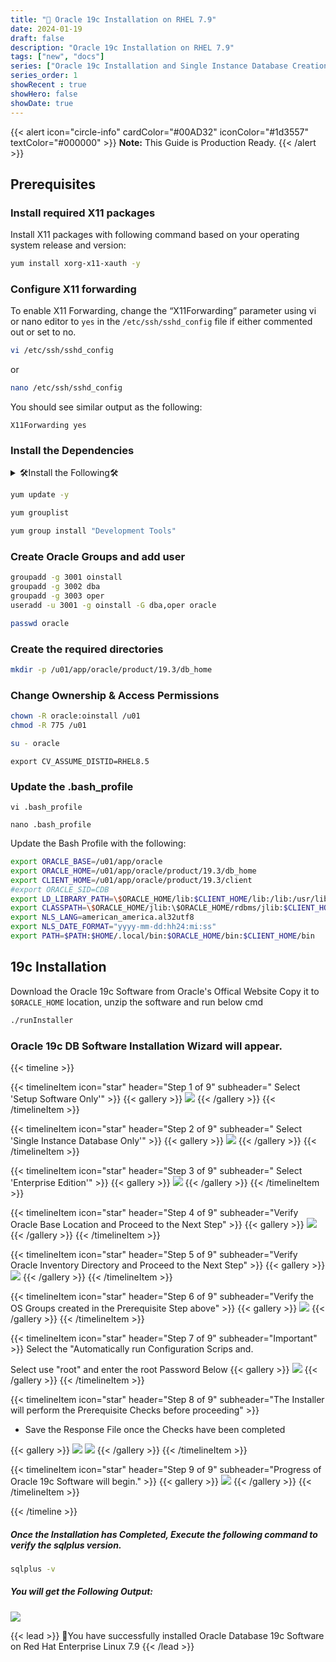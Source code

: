 ```yaml
---
title: "🚀 Oracle 19c Installation on RHEL 7.9"
date: 2024-01-19
draft: false
description: "Oracle 19c Installation on RHEL 7.9"
tags: ["new", "docs"]
series: ["Oracle 19c Installation and Single Instance Database Creation"]
series_order: 1
showRecent : true
showHero: false
showDate: true
---
```



{{< alert icon="circle-info" cardColor="#00AD32" iconColor="#1d3557" textColor="#000000" >}}
**Note:** This Guide is Production Ready.
{{< /alert >}}




## Prerequisites 

### Install required X11 packages
Install X11 packages with following command based on your operating system release and version:

```bash
yum install xorg-x11-xauth -y
```
### Configure X11 forwarding

To enable X11 Forwarding, change the “X11Forwarding” parameter using vi or nano editor to `yes` in the `/etc/ssh/sshd_config` file if either commented out or set to no.

```bash
vi /etc/ssh/sshd_config
```
or 

```bash
nano /etc/ssh/sshd_config
```

You should see similar output as the following:

`X11Forwarding yes`

### Install the Dependencies



<details>

<summary>🛠️Install the Following🛠️</summary>

```bash
yum install libnsl* -y
yum install -y bc    
yum install -y binutils
yum install -y compat-libcap1
yum install -y compat-libstdc++-33
#yum install -y dtrace-modules
#yum install -y dtrace-modules-headers
#yum install -y dtrace-modules-provider-headers
yum install -y dtrace-utils
yum install -y elfutils-libelf
yum install -y elfutils-libelf-devel
yum install -y fontconfig-devel
yum install -y glibc
yum install -y glibc-devel
yum install -y ksh
yum install -y libaio
yum install -y libaio-devel
yum install -y libdtrace-ctf-devel
yum install -y libXrender
yum install -y libXrender-devel
yum install -y libX11
yum install -y libXau
yum install -y libXi
yum install -y libXtst
yum install -y libgcc
yum install -y librdmacm-devel
yum install -y libstdc++
yum install -y libstdc++-devel
yum install -y libxcb
yum install -y make
yum install -y net-tools # Clusterware
yum install -y nfs-utils # ACFS
yum install -y python # ACFS
yum install -y python-configshell # ACFS
yum install -y python-rtslib # ACFS
yum install -y python-six # ACFS
yum install -y targetcli # ACFS
yum install -y smartmontools
yum install -y sysstat
```

</details>

```bash
yum update -y
```
``` bash title="To check if Development Tools are installed"
yum grouplist
```

```bash title="If Development tools have not been installed"
yum group install "Development Tools"

```


### Create Oracle Groups and add user
```bash
groupadd -g 3001 oinstall
groupadd -g 3002 dba
groupadd -g 3003 oper
useradd -u 3001 -g oinstall -G dba,oper oracle
```

```bash
passwd oracle
```

### Create the required directories
```bash
mkdir -p /u01/app/oracle/product/19.3/db_home
```

### Change Ownership & Access Permissions
```bash
chown -R oracle:oinstall /u01
chmod -R 775 /u01
```

```bash title="Login with Oracle User"
su - oracle
```

```
export CV_ASSUME_DISTID=RHEL8.5
```

### Update the .bash_profile
```title="Using vi editor"
vi .bash_profile
```
```title="Using vi editor"
nano .bash_profile
```

Update the Bash Profile with the following:
```bash
export ORACLE_BASE=/u01/app/oracle
export ORACLE_HOME=/u01/app/oracle/product/19.3/db_home
export CLIENT_HOME=/u01/app/oracle/product/19.3/client
#export ORACLE_SID=CDB
export LD_LIBRARY_PATH=\$ORACLE_HOME/lib:$CLIENT_HOME/lib:/lib:/usr/lib
export CLASSPATH=\$ORACLE_HOME/jlib:\$ORACLE_HOME/rdbms/jlib:$CLIENT_HOME/rdbms/jlib$
export NLS_LANG=american_america.al32utf8
export NLS_DATE_FORMAT="yyyy-mm-dd:hh24:mi:ss"
export PATH=$PATH:$HOME/.local/bin:$ORACLE_HOME/bin:$CLIENT_HOME/bin
```
## 19c Installation

Download the Oracle 19c Software from Oracle's Offical Website Copy it to  `$ORACLE_HOME` location, unzip the software and run below cmd


```bash
./runInstaller
```
### Oracle 19c DB Software Installation Wizard will appear.



{{< timeline >}}

{{< timelineItem icon="star" header="Step 1 of 9" subheader=" Select 'Setup Software Only'" >}}
{{< gallery >}}
  <img src="https://i.imgur.com/hLbY4kt.png" class="grid-w50" />
{{< /gallery >}}
{{< /timelineItem >}}

{{< timelineItem icon="star" header="Step 2 of 9" subheader=" Select 'Single Instance Database Only'" >}}
{{< gallery >}}
  <img src="https://i.imgur.com/9xuINtL.png" class="grid-w50" />
{{< /gallery >}}
{{< /timelineItem >}}

{{< timelineItem icon="star" header="Step 3 of 9" subheader=" Select 'Enterprise Edition'" >}}
{{< gallery >}}
  <img src="https://i.imgur.com/7ENP9hM.png" class="grid-w50" />
{{< /gallery >}}
{{< /timelineItem >}}

{{< timelineItem icon="star" header="Step 4 of 9" subheader="Verify Oracle Base Location and Proceed to the Next Step" >}}
{{< gallery >}}
  <img src="https://i.imgur.com/zZuWJvU.png" class="grid-w50" />
{{< /gallery >}}
{{< /timelineItem >}}

{{< timelineItem icon="star" header="Step 5 of 9" subheader="Verify Oracle Inventory Directory and Proceed to the Next Step" >}}
{{< gallery >}}
  <img src="https://i.imgur.com/sIBXEQj.png" class="grid-w50" />
{{< /gallery >}}
{{< /timelineItem >}}

{{< timelineItem icon="star" header="Step 6 of 9" subheader="Verify the OS Groups created in the Prerequisite Step above" >}}
{{< gallery >}}
  <img src="https://i.imgur.com/Ce16Gfa.png" class="grid-w50" />
{{< /gallery >}}
{{< /timelineItem >}}

{{< timelineItem icon="star" header="Step 7 of 9" subheader="Important" >}}
Select the "Automatically run Configuration Scrips and.

Select use "root" and enter the root Password Below
{{< gallery >}}
  <img src="https://i.imgur.com/FlGhzv7.png" class="grid-w50" />
{{< /gallery >}}
{{< /timelineItem >}}

{{< timelineItem icon="star" header="Step 8 of 9" subheader="The Installer will perform the Prerequisite Checks before proceeding" >}}
<ul>
<li>Save the Response File once the Checks have been completed</li>
</ul>
{{< gallery >}}
  <img src="https://i.imgur.com/26mtUOY.png" class="grid-w50" />
  <img src="https://i.imgur.com/YCsy1Kz.png" class="grid-w50" />
{{< /gallery >}}
{{< /timelineItem >}}

{{< timelineItem icon="star" header="Step 9 of 9" subheader="Progress of Oracle 19c Software will begin." >}}
{{< gallery >}}
  <img src="https://i.imgur.com/d8La3WB.png" class="grid-w50" />
{{< /gallery >}}
{{< /timelineItem >}}


{{< /timeline >}}

##### Once the Installation has Completed, Execute the following command to verify the sqlplus version.

```bash
sqlplus -v
```

##### You will get the Following Output:

![](https://i.imgur.com/EKS7e8D.png)

{{< lead >}}
👾You have successfully installed Oracle Database 19c Software on Red Hat Enterprise Linux 7.9
{{< /lead >}}